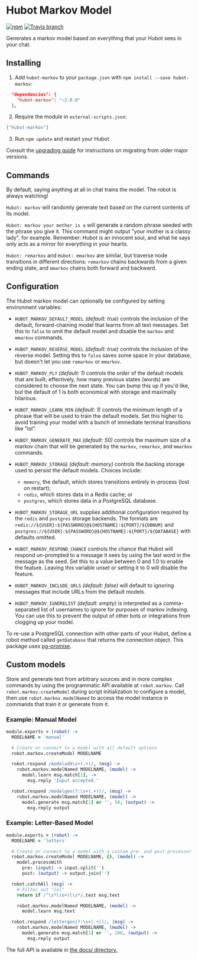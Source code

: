 # Hubot Markov Model

[![npm](https://img.shields.io/npm/v/hubot-markov.svg?style=plastic)](https://www.npmjs.com/package/hubot-markov) [![Travis branch](https://img.shields.io/travis/smashwilson/hubot-markov/master.svg?style=plastic)](https://travis-ci.org/smashwilson/hubot-markov)

Generates a markov model based on everything that your Hubot sees in your chat.

## Installing

1. Add `hubot-markov` to your `package.json` with `npm install --save hubot-markov`:

```json
  "dependencies": {
    "hubot-markov": "~2.0.0"
  },
```

2. Require the module in `external-scripts.json`:

```json
["hubot-markov"]
```

3. Run `npm update` and restart your Hubot.

Consult the [upgrading guide](./docs/upgrade.md) for instructions on migrating from older major versions.

## Commands

By default, saying anything at all in chat trains the model. The robot is always watching!

`Hubot: markov` will randomly generate text based on the current contents of its model.

`Hubot: markov your mother is a` will generate a random phrase seeded with the phrase you give it. This command might output "your mother is a classy lady", for example. Remember: Hubot is an innocent soul, and what he says only acts as a mirror for everything in your hearts.

`Hubot: remarkov` and `Hubot: mmarkov` are similar, but traverse node transitions in different directions: `remarkov` chains backwards from a given ending state, and `mmarkov` chains both forward and backward.

## Configuration

The Hubot markov model can optionally be configured by setting environment variables:

* `HUBOT_MARKOV_DEFAULT_MODEL` _(default: true)_ controls the inclusion of the default, forward-chaining model that learns from all text messages. Set this to `false` to omit the default model and disable the `markov` and `mmarkov` commands.

* `HUBOT_MARKOV_REVERSE_MODEL` _(default: true)_ controls the inclusion of the reverse model. Setting this to `false` saves some space in your database, but doesn't let you use `remarkov` or `mmarkov`.

* `HUBOT_MARKOV_PLY` _(default: 1)_ controls the *order* of the default models that are built; effectively, how many previous states (words) are considered to choose the next state. You can bump this up if you'd like, but the default of 1 is both economical with storage and maximally hilarious.

* `HUBOT_MARKOV_LEARN_MIN` _(default: 1)_ controls the minimum length of a phrase that will be used to train the default models. Set this higher to avoid training your model with a bunch of immediate terminal transitions like "lol".

* `HUBOT_MARKOV_GENERATE_MAX` _(default: 50)_ controls the maximum size of a markov chain that will be generated by the `markov`, `remarkov`, and `mmarkov` commands.

* `HUBOT_MARKOV_STORAGE` _(default: memory)_ controls the backing storage used to persist the default models. Choices include:
  * `memory`, the default, which stores transitions entirely in-process (lost on restart);
  * `redis`, which stores data in a Redis cache; or
  * `postgres`, which stores data in a PostgreSQL database.

* `HUBOT_MARKOV_STORAGE_URL` supplies additional configuration required by the `redis` and `postgres` storage backends. The formats are `redis://${USER}:${PASSWORD}@${HOSTNAME}:${PORT}/${DBNUM}` and `postgres://${USER}:${PASSWORD}@${HOSTNAME}:${PORT}/${DATABASE}` with defaults omitted.

* `HUBOT_MARKOV_RESPOND_CHANCE` controls the chance that Hubot will respond un-prompted to a message it sees by using the last word in the message as the seed. Set this to a value between 0 and 1.0 to enable the feature. Leaving this variable unset or setting it to 0 will disable the feature.

* `HUBOT_MARKOV_INCLUDE_URLS` _(default: false)_ will default to ignoring messages that include URLs from the default models.

* `HUBOT_MARKOV_IGNORELIST` _(default: empty)_ is interpreted as a comma-separated list of usernames to ignore for purposes of markov indexing. You can use this to prevent the output of other bots or integrations from clogging up your model.

To re-use a PostgreSQL connection with other parts of your Hubot, define a robot method called `getDatabase` that returns the connection object. This package uses [pg-promise](https://www.npmjs.com/package/pg-promise).

## Custom models

Store and generate text from arbitrary sources and in more complex commands by using the programmatic API available at `robot.markov`. Call `robot.markov.createModel` during script initialization to configure a model, then use `robot.markov.modelNamed` to access the model instance in commands that train it or generate from it.

### Example: Manual Model

```coffee
module.exports = (robot) ->
  MODELNAME = 'manual'

  # Create or connect to a model with all default options
  robot.markov.createModel MODELNAME

  robot.respond /modeladd\s+(.+)/, (msg) ->
    robot.markov.modelNamed MODELNAME, (model) ->
      model.learn msg.match[1], ->
        msg.reply 'Input accepted.'

  robot.respond /modelgen(?:\s+(.+))/, (msg) ->
    robot.markov.modelNamed MODELNAME, (model) ->
      model.generate msg.match[1] or '', 50, (output) ->
        msg.reply output
```

### Example: Letter-Based Model

```coffee
module.exports = (robot) ->
  MODELNAME = 'letters'

  # Create or connect to a model with a custom pre- and post-processor
  robot.markov.createModel MODELNAME, {}, (model) ->
    model.processWith
      pre: (input) -> input.split('')
      post: (output) -> output.join('')

  robot.catchAll (msg) ->
    # Filter out "lol"
    return if /^\s*l(o+)l\s*/.test msg.text

    robot.markov.modelNamed MODELNAME, (model) ->
      model.learn msg.text

  robot.respond /lettergen(?:\s+(.+))/, (msg) ->
    robot.markov.modelNamed MODELNAME, (model) ->
      model.generate msg.match[1] or '', 100, (output) ->
        msg.reply output
```

The full API is available in [the docs/ directory.](./docs/api.md)
